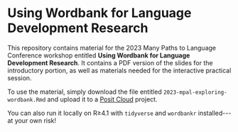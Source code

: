 # Using Wordbank for Language Development Research

This repository contains material for the 2023 Many Paths to Language Conference workshop entitled **Using Wordbank for Language Development Research**. 
It contains a PDF version of the slides for the introductory portion, as well as materials needed for the interactive practical session.

To use the material, simply download the file entitled `2023-mpal-exploring-wordbank.Rmd` and upload it to a [Posit Cloud](https://posit.cloud) project. 

You can also run it locally on R≥4.1 with `tidyverse` and `wordbankr` installed---at your own risk!
